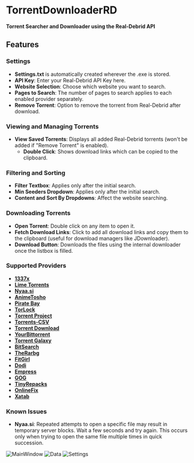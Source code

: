 # TorrentDownloaderRD

**Torrent Searcher and Downloader using the Real-Debrid API**

## Features

### Settings
- **Settings.txt** is automatically created wherever the .exe is stored.
- **API Key**: Enter your Real-Debrid API Key here.
- **Website Selection**: Choose which website you want to search.
- **Pages to Search**: The number of pages to search applies to each enabled provider separately.
- **Remove Torrent**: Option to remove the torrent from Real-Debrid after download.

### Viewing and Managing Torrents
- **View Saved Torrents**: Displays all added Real-Debrid torrents (won't be added if "Remove Torrent" is enabled).
  - **Double Click**: Shows download links which can be copied to the clipboard.

### Filtering and Sorting
- **Filter Textbox**: Applies only after the initial search.
- **Min Seeders Dropdown**: Applies only after the initial search.
- **Content and Sort By Dropdowns**: Affect the website searching.

### Downloading Torrents
- **Open Torrent**: Double click on any item to open it.
- **Fetch Download Links**: Click to add all download links and copy them to the clipboard (useful for download managers like JDownloader).
- **Download Button**: Downloads the files using the internal downloader once the listbox is filled.

### Supported Providers
- **[1337x](https://1337x.to/)**
- **[Lime Torrents](https://www.limetorrents.lol/)**
- **[Nyaa.si](https://nyaa.si/)**
- **[AnimeTosho](https://animetosho.org/)**
- **[Pirate Bay](https://thepiratebay.org/)**
- **[TorLock](https://www.torlock2.com/)**
- **[Torrent Project](https://torrentproject.cc/)**
- **[Torrents-CSV](https://torrents-csv.com/)**
- **[Torrent Download](https://www.torrentdownload.info/)**
- **[YourBittorrent](https://yourbittorrent.com/)**
- **[Torrent Galaxy](https://torrentgalaxy.to/)**
- **[BitSearch](https://bitsearch.to/)**
- **[TheRarbg](https://therarbg.com/)**
- **[FitGirl](https://fitgirl-repacks.site/)**
- **[Dodi](https://dodi-repacks.site/)**
- **[Empress](https://telegra.ph/empress-biography-07-15)**
- **[GOG](https://gog-games.to/)**
- **[TinyRepacks](https://tiny-repacks.win/)**
- **[OnlineFix](https://online-fix.me/)**
- **[Xatab](https://byxatab.com/)**

### Known Issues
- **Nyaa.si**: Repeated attempts to open a specific file may result in temporary server blocks. Wait a few seconds and try again. This occurs only when trying to open the same file multiple times in quick succession.


![MainWindow](https://github.com/user-attachments/assets/0fe40bbb-3982-4052-934d-3984e922f038)
![Data](https://github.com/user-attachments/assets/24980c3d-b0de-44b4-b4d2-81c74856619f)
![Settings](https://github.com/user-attachments/assets/ad0caf61-b50f-442c-90bf-c362b6aad937)
